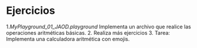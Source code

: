 # Ejercicios
1.*MyPlayground_01_JAOD.playground* Implementa un archivo que 
	realice las operaciones aritméticas básicas. 
2. Realiza más ejercicios
3. Tarea: Implementa una calculadora aritmética con emojis.